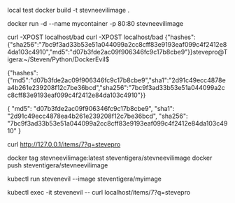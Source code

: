 local test
docker build -t stevneevilimage .

docker run -d --name mycontainer -p 80:80 stevneevilimage

curl -XPOST localhost/bad
curl -XPOST localhost/bad
{"hashes":{"sha256":"7bc9f3ad33b53e51a044099a2cc8cff83e9193eaf099c4f2412e84da103c4910","md5":"d07b3fde2ac09f906346fc9c17b8cbe9"}}stevepro@Tigera:~/Steven/Python/DockerEvil$

{"hashes":{"md5":"d07b3fde2ac09f906346fc9c17b8cbe9","sha1":"2d91c49ecc4878ea4b261e239208f12c7be36bcd","sha256":"7bc9f3ad33b53e51a044099a2cc8cff83e9193eaf099c4f2412e84da103c4910"}}


{
    "md5": "d07b3fde2ac09f906346fc9c17b8cbe9",
    "sha1": "2d91c49ecc4878ea4b261e239208f12c7be36bcd",
    "sha256": "7bc9f3ad33b53e51a044099a2cc8cff83e9193eaf099c4f2412e84da103c4910"
}

curl http://127.0.0.1/items/7?q=stevepro






docker tag stevneevilimage:latest steventigera/stevneevilimage
docker push steventigera/stevneevilimage


kubectl run stevenevil --image steventigera/myimage

kubectl exec -it stevenevil -- curl localhost/items/7?q=stevepro